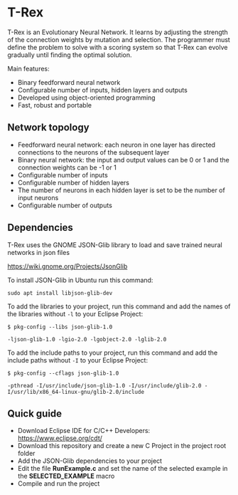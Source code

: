 # T-Rex

T-Rex is an Evolutionary Neural Network. It learns by adjusting the strength of the connection weights by mutation and selection. The programmer must define the problem to solve with a scoring system so that T-Rex can evolve gradually until finding the optimal solution.

Main features:

- Binary feedforward neural network
- Configurable number of inputs, hidden layers and outputs
- Developed using object-oriented programming
- Fast, robust and portable

## Network topology

- Feedforward neural network: each neuron in one layer has directed connections to the neurons of the subsequent layer
- Binary neural network: the input and output values can be 0 or 1 and the connection weights can be -1 or 1
- Configurable number of inputs
- Configurable number of hidden layers 
- The number of neurons in each hidden layer is set to be the number of input neurons
- Configurable number of outputs

## Dependencies

T-Rex uses the GNOME JSON-Glib library to load and save trained neural networks in json files

https://wiki.gnome.org/Projects/JsonGlib

To install JSON-Glib in Ubuntu run this command:

```
sudo apt install libjson-glib-dev
```

To add the libraries to your project, run this command and add the names of the libraries without `-l` to your Eclipse Project:

```
$ pkg-config --libs json-glib-1.0 

-ljson-glib-1.0 -lgio-2.0 -lgobject-2.0 -lglib-2.0
```

To add the include paths to your project, run this command and add the include paths without `-I` to your Eclipse Project:

```
$ pkg-config --cflags json-glib-1.0

-pthread -I/usr/include/json-glib-1.0 -I/usr/include/glib-2.0 -I/usr/lib/x86_64-linux-gnu/glib-2.0/include
```

## Quick guide

- Download Eclipse IDE for C/C++ Developers: https://www.eclipse.org/cdt/
- Download this repository and create a new C Project in the project root folder
- Add the JSON-Glib dependencies to your project
- Edit the file **RunExample.c** and set the name of the selected example in the **SELECTED_EXAMPLE** macro
- Compile and run the project
